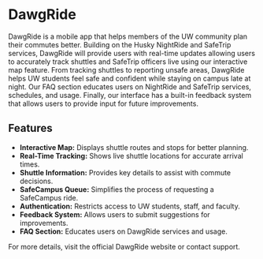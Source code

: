 # DawgRide
DawgRide is a mobile app that helps members of the UW community plan their commutes better. Building on the Husky NightRide and SafeTrip services, DawgRide will provide users with real-time updates allowing users to accurately track shuttles and SafeTrip officers live using our interactive map feature. From tracking shuttles to reporting unsafe areas, DawgRide helps UW students feel safe and confident while staying on campus late at night. Our FAQ section educates users on NightRide and SafeTrip services, schedules, and usage. Finally, our interface has a built-in feedback system that allows users to provide input for future improvements.


## Features


- **Interactive Map:** Displays shuttle routes and stops for better planning.
- **Real-Time Tracking:** Shows live shuttle locations for accurate arrival times.
- **Shuttle Information:** Provides key details to assist with commute decisions.
- **SafeCampus Queue:** Simplifies the process of requesting a SafeCampus ride.
- **Authentication:** Restricts access to UW students, staff, and faculty.
- **Feedback System:** Allows users to submit suggestions for improvements.
- **FAQ Section:** Educates users on DawgRide services and usage.


For more details, visit the official DawgRide website or contact support.
